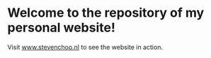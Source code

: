 # Welcome to the repository of my personal website!

Visit www.stevenchoo.nl to see the website in action.
